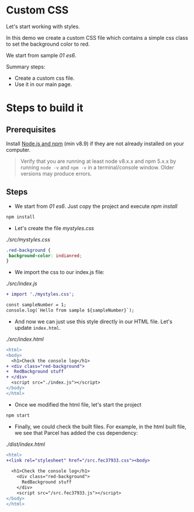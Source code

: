 # Custom CSS

Let's start working with styles.

In this demo we create a custom CSS file which contains a simple css class to set the background color to red.

We start from sample _01 es6_.

Summary steps:
 - Create a custom css file.
 - Use it in our main page.

# Steps to build it

## Prerequisites

Install [Node.js and npm](https://nodejs.org/en/) (min v8.9) if they are not already installed on your computer.

> Verify that you are running at least node v8.x.x and npm 5.x.x by running `node -v` and `npm -v` in a terminal/console window. Older versions may produce errors.

## Steps

- We start from _01 es6_. Just copy the project and execute _npm install_

```cmd
npm install
```

- Let's create the file _mystyles.css_

_./src/mystyles.css_

```css
.red-background {
 background-color: indianred;
}
```

- We import the css to our index.js file:

_./src/index.js_

```diff
+ import './mystyles.css';

const sampleNumber = 1;
console.log(`Hello from sample ${sampleNumber}`);
```

- And now we can just use this style directly in our HTML file. Let's update `index.html`.

_./src/index.html_

```diff
<html>
<body>
  <h1>Check the console log</h1>
+ <div class="red-background">
+  RedBackground stuff
+ </div>  
  <script src="./index.js"></script>
</body>
</html>
```

- Once we modified the html file, let's start the project

```cmd
npm start
```

- Finally, we could check the built files. For example, in the html built file, we see that Parcel has added the css dependency:

_./dist/index.html_
```diff
<html>
+<link rel="stylesheet" href="/src.fec37933.css"><body>
  
  <h1>Check the console log</h1>
    <div class="red-background">
      RedBackground stuff
    </div> 
    <script src="/src.fec37933.js"></script>
</body>
</html>
```
